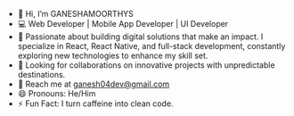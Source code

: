 - 👋 Hi, I’m GANESHAMOORTHYS
- 💻 Web Developer | Mobile App Developer | UI Developer
- 🚀 Passionate about building digital solutions that make an impact. I specialize in React, React Native, and full-stack development, constantly exploring new technologies to enhance my skill set.
- 🎯 Looking for collaborations on innovative projects with unpredictable destinations.
- 📩 Reach me at ganesh04dev@gmail.com
- 😄 Pronouns: He/Him
- ⚡ Fun Fact: I turn caffeine into clean code.

<!---
GANESHAMOORTHYS/GANESHAMOORTHYS is a ✨ special ✨ repository because its `README.md` (this file) appears on your GitHub profile.
You can click the Preview link to take a look at your changes.
--->
